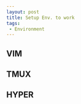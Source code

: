```yaml
---
layout: post
title: Setup Env. to work   
tags: 
 - Environment
---
```


## VIM  
## TMUX  
## HYPER  
